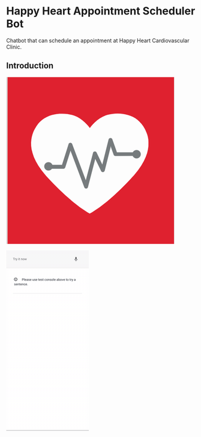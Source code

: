 # Happy Heart Appointment Scheduler Bot
Chatbot that can schedule an appointment at Happy Heart Cardiovascular Clinic.

## Introduction

![Test Image 1](logo.png)

![Alt Text](Img1.gif)

